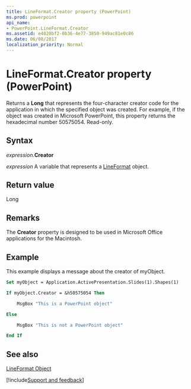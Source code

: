 ```yaml
---
title: LineFormat.Creator property (PowerPoint)
ms.prod: powerpoint
api_name:
- PowerPoint.LineFormat.Creator
ms.assetid: e4020bf2-0b36-4e77-3850-949ac81e0c86
ms.date: 06/08/2017
localization_priority: Normal
---
```



# LineFormat.Creator property (PowerPoint)

Returns a  **Long** that represents the four-character creator code for the application in which the specified object was created. For example, if the object was created in Microsoft PowerPoint, this property returns the hexadecimal number 50575054. Read-only.


## Syntax

_expression_.**Creator**

_expression_ A variable that represents a [LineFormat](PowerPoint.LineFormat.md) object.


## Return value

Long


## Remarks

The  **Creator** property is designed to be used in Microsoft Office applications for the Macintosh.


## Example

This example displays a message about the creator of myObject.


```vb
Set myObject = Application.ActivePresentation.Slides(1).Shapes(1)

If myObject.Creator = &h50575054 Then

    MsgBox "This is a PowerPoint object"

Else

    MsgBox "This is not a PowerPoint object"

End If
```


## See also


[LineFormat Object](PowerPoint.LineFormat.md)

[!include[Support and feedback](~/includes/feedback-boilerplate.md)]